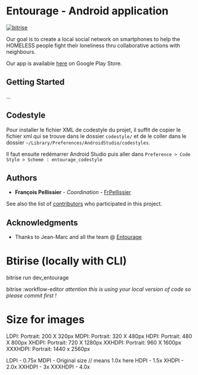 # Entourage - Android application
[![bitrise](https://app.bitrise.io/app/b1ff393d94bd02fb/status.svg?token=Yad_992pQH6nGK5trMBgCw&branch=develop)](https://www.bitrise.io/app/b1ff393d94bd02fb)

Our goal is to create a local social network on smartphones to help the HOMELESS people fight their loneliness thru collaborative actions with neighbours.

Our app is available [here](https://play.google.com/store/apps/details?id=social.entourage.android) on Google Play Store.

## Getting Started

...

## Codestyle

Pour installer le fichier XML de codestyle du projet, il suffit de copier le fichier xml qui se trouve dans le dossier
`codestyle/` et de le coller dans le dossier `~/Library/Preferences/AndroidStudio/codestyles`.

Il faut ensuite redémarrer Android Studio puis aller dans `Preference > Code Style > Scheme : entourage_codestyle`

## Authors

* **François Pellissier** - *Coordination* - [FrPellissier](https://github.com/FrPellissier)

See also the list of [contributors](https://github.com/ReseauEntourage/entourage-android/graphs/contributors) who participated in this project.

## Acknowledgments

* Thanks to Jean-Marc and all the team @ [Entourage](https://www.entourage.social)

# Btirise (locally with CLI)
bitrise run dev_entourage

bitrise :workflow-editor *attention this is using your local version of code so please commit first !*

# Size for images

LDPI: Portrait: 200 X 320px
MDPI: Portrait: 320 X 480px
HDPI: Portrait: 480 X 800px
XHDPI: Portrait: 720 X 1280px
XXHDPI: Portrait: 960 X 1600px
XXXHDPI: Portrait: 1440 x 2560px

LDPI - 0.75x
MDPI - Original size // means 1.0x here 
HDPI - 1.5x
XHDPI - 2.0x
XXHDPI - 3x
XXXHDPI - 4.0x
